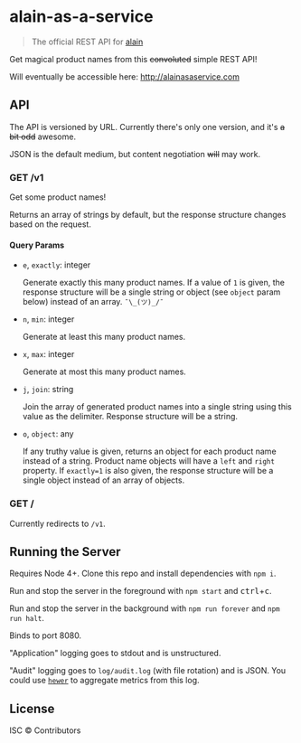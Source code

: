 # alain-as-a-service

> The official REST API for [alain](https://github.com/sergile/alain)

Get magical product names from this ~~convoluted~~ simple REST API!

Will eventually be accessible here: http://alainasaservice.com

## API

The API is versioned by URL. Currently there's only one version, and it's ~~a bit odd~~ awesome.

JSON is the default medium, but content negotiation ~~will~~ may work.

### GET /v1

Get some product names!

Returns an array of strings by default, but the response structure changes based on the request.

#### Query Params

- `e`, `exactly`: integer

    Generate exactly this many product names. If a value of `1` is given, the response structure will be a single string or object (see `object` param below) instead of an array. `¯\_(ツ)_/¯`

- `n`, `min`: integer

    Generate at least this many product names.

- `x`, `max`: integer

    Generate at most this many product names.

- `j`, `join`: string

    Join the array of generated product names into a single string using this value as the delimiter. Response structure will be a string.

- `o`, `object`: any

   If any truthy value is given, returns an object for each product name instead of a string. Product name objects will have a `left` and `right` property. If `exactly=1` is also given, the response structure will be a single object instead of an array of objects.

### GET /

Currently redirects to `/v1`.

## Running the Server

Requires Node 4+. Clone this repo and install dependencies with `npm i`.

Run and stop the server in the foreground with `npm start` and <kbd>ctrl</kbd>+<kbd>c</kbd>.

Run and stop the server in the background with `npm run forever` and `npm run halt`.

Binds to port 8080.

"Application" logging goes to stdout and is unstructured.

"Audit" logging goes to `log/audit.log` (with file rotation) and is JSON. You could use [`hewer`](https://github.com/brad-bowie/hewer) to aggregate metrics from this log.

## License

ISC © Contributors
